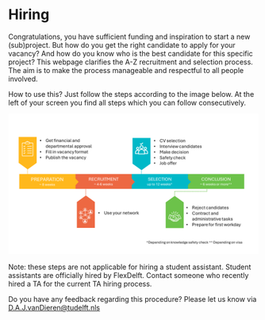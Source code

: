 # Hiring

Congratulations, you have sufficient funding and inspiration to start a new (sub)project. But how do you get the right candidate to apply for your vacancy? And how do you know who is the best candidate for this specific project? This webpage clarifies the A-Z recruitment and selection process. The aim is to make the process manageable and respectful to all people involved. 

How to use this? Just follow the steps according to the image below. At the left of your screen you find all steps which you can follow consecutively.

![The steps of the hiring procedure](../Hiring/Appendices/OverviewImage.png)

Note: these steps are not applicable for hiring a student assistant. Student assistants are officially hired by FlexDelft. Contact someone who recently hired a TA for the current TA hiring process. 

Do you have any feedback regarding this procedure? Please let us know via D.A.J.vanDieren@tudelft.nls